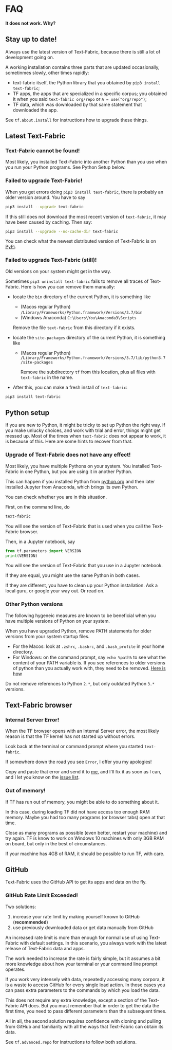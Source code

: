 # FAQ

**It does not work. Why?**

## Stay up to date!

Always use the latest version of Text-Fabric, because there is still
a lot of development going on.

A working installation contains three parts that are updated occasionally,
sometinmes slowly, other times rapidly:

* text-fabric itself, the Python library that you obtained by `pip3 install text-fabric`;
* TF apps, the apps that are specialized in a specific corpus; you obtained it when you said
  `text-fabric org/repo` or `A = use("org/repo")`;
* TF data, which was downloaded by that same statement that downloaded the app.

See `tf.about.install` for instructions how to upgrade these things.


## Latest Text-Fabric

### Text-Fabric cannot be found!

Most likely, you installed Text-Fabric into another Python than you use when you run your
Python programs. See Python Setup below.

### Failed to upgrade Text-Fabric!

When you get errors doing `pip3 install text-fabric`, there is probably an older version around.
You have to say

```sh
pip3 install --upgrade text-fabric
```

If this still does not download the most recent version of `text-fabric`,
it may have been caused by caching. Then say:

```sh
pip3 install --upgrade --no-cache-dir text-fabric
```

You can check what the newest distributed version of Text-Fabric is on
[PyPi](https://pypi.org/project/text-fabric/).

### Failed to upgrade Text-Fabric (still)!

Old versions on your system might get in the way.

Sometimes `pip3 uninstall text-fabric` fails to remove all traces of Text-Fabric.
Here is how you can remove them manually:

* locate the `bin` directory of the current Python, it is something like

  * (Macos regular Python) `/Library/Frameworks/Python.framework/Versions/3.7/bin`
  * (Windows Anaconda) `C:\Users\You\Anaconda3\Scripts`

  Remove the file `text-fabric` from this directory if it exists.

* locate the `site-packages` directory of the current Python, it is something like

  * (Macos regular Python)
    `/Library/Frameworks/Python.framework/Versions/3.7/lib/python3.7/site-packages`

    Remove the subdirectory `tf` from this location, plus all files with
    `text-fabric` in the name.

* After this, you can make a fresh install of `text-fabric`:

```sh
pip3 install text-fabric
```

## Python setup

If you are new to Python, it might be tricky to set up Python the right way.
If you make unlucky choices, and work with trial and error, things might get messed up.
Most of the times when `text-fabric` does not appear to work, it is because of this.
Here are some hints to recover from that.

### Upgrade of Text-Fabric does not have any effect!

Most likely, you have multiple Pythons on your system.
You installed Text-Fabric in one Python, but you are using it in another Python.

This can happen if you installed Python from [python.org](https://www.python.org)
and then later installed Jupyter from Anaconda, which brings its own Python.

You can check whether you are in this situation.

First, on the command line, do 

```sh
text-fabric
```

You will see the version of Text-Fabric that is used when you call the Text-Fabric browser.

Then, in a Jupyter notebook, say

```python
from tf.parameters import VERSION
print(VERSION)
```

You will see the version of Text-Fabric that you use in a Jupyter notebook.

If they are equal, you might use the same Python in both cases.

If they are different, you have to clean up your Python installation.
Ask a local guru, or google your way out. Or read on.

### Other Python versions

The following hygeneic measures are known to be beneficial 
when you have multiple versions of Python on your system.

When you have upgraded Python, remove PATH statements for older versions
from your system startup files.

* For the Macos: look at `.zshrc`, `.bashrc`, and `.bash_profile` in your home directory.
* For Windows: on the command prompt, say `echo %path%` to see what the content
  of your PATH variable is. If you see references to older versions of python
  than you actually work with, they need to be removed.
  [Here is how](https://www.computerhope.com/issues/ch000549.htm)

Do not remove references to Python `2.*`, but only outdated Python `3.*` versions. 

## Text-Fabric browser

### Internal Server Error!

When the TF browser opens with an Internal Server error, the most likely reason is that
the TF kernel has not started up without errors.

Look back at the terminal or command prompt where you started `text-fabric`.

If somewhere down the road you see `Error`, I offer you my apologies!

Copy and paste that error and send it to [me](mailto:text.annotation@icloud.com),
and I'll fix it as soon as I can, and I let you know on the
[issue list](https://github.com/annotation/text-fabric/issues).

### Out of memory!

If TF has run out of memory, you might be able to do something about it.

In this case, during loading TF did not have access too enough RAM memory.
Maybe you had too many programs (or browser tabs) open at that time.

Close as many programs as possible (even better, restart your machine) and try again.
TF is know to work on Windows 10 machines with only 3GB RAM on board,
but only in the best of circumstances.

If your machine has 4GB of RAM, it should be possible to run TF, with care.

## GitHub

Text-Fabric uses the GitHub API to get its apps and data on the fly.

### GitHub Rate Limit Exceeded!

Two solutions:

1. increase your rate limit by making yourself known to GitHub (**recommended**)
2. use previously downloaded data or get data manually from GitHub

An increased rate limit is more than enough for normal use of using Text-Fabric
with default settings. In this scenario, you always work with the latest
release of Text-Fabric data and apps.

The work needed to increase the rate is fairly simple, but it assumes a bit more
knowledge about how your terminal or your command line prompt operates.

If you work very intensely with data, repeatedly accessing many corpora, it
is a waste to access GitHub for every single load action.
In those cases you can pass extra parameters to the commands by which you load
the data.

This does not require any extra knowledge, except a section of the Text-Fabric API
docs. But you must remember that in order to get the data the first time, you
need to pass different parameters than the subsequent times.

All in all, the second solution requires confidence with cloning and pulling
from GitHub and familiarity with all the ways that Text-Fabric can obtain its data.

See `tf.advanced.repo` for instructions to follow both solutions.
